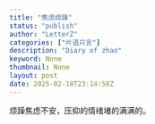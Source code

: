```yaml
---
title: "焦虑烦躁"
status: "publish"
author: "LetterZ"
categories: ["片语只言"]
description: "Diary of zhao"
keyword: None
thumbnail: None
layout: post 
date: 2025-02-18T23:14:58Z
---
```

烦躁焦虑不安，压抑的情绪堵的满满的。